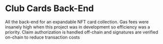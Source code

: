 # Club Cards Back-End
All the back-end for an expandable NFT card collection. Gas fees were insanely high when this project was in development so efficiency was a priority. Claim authorization is handled off-chain and signatures are verified on-chain to reduce transaction costs
